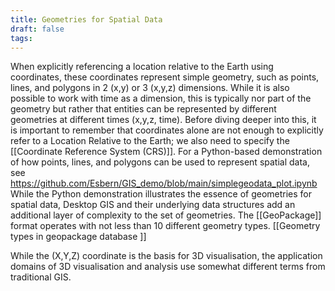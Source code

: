 ```yaml
---
title: Geometries for Spatial Data
draft: false
tags:
---
```

 When explicitly referencing a location relative to the Earth using coordinates, these coordinates represent simple geometry, such as points, lines, and polygons in 2 (x,y) or 3 (x,y,z) dimensions. While it is also possible to work with time as a dimension, this is typically nor part of the geometry but rather that entities can be represented by different geometries at different times (x,y,z, time). 
 Before diving deeper into this, it is important to remember that coordinates alone are not enough to explicitly refer to a Location Relative to the Earth; we also need to specify the [[Coordinate Reference System (CRS)]].
For a Python-based demonstration of how points, lines, and polygons can be used to represent spatial data, see https://github.com/Esbern/GIS_demo/blob/main/simplegeodata_plot.ipynb
While the Python demonstration illustrates the essence of geometries for spatial data, Desktop GIS and their underlying data structures add an additional layer of complexity to the set of geometries. The [[GeoPackage]] format operates with not less than 10 different geometry types. [[Geometry types in geopackage database ]]

While the (X,Y,Z) coordinate is the basis for 3D visualisation, the application domains of 3D visualisation and analysis use somewhat different terms from traditional GIS.